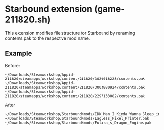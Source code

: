 # Starbound extension (game-211820.sh)
This extension modifies file structure for Starbound by renaming contents.pak to the respective mod name.

## Example

Before:
```
~/Downloads/Steamworkshop/Appid-211820/steamapps/workshop/content/211820/3020918228/contents.pak
~/Downloads/Steamworkshop/Appid-211820/steamapps/workshop/content/211820/3003880924/contents.pak
~/Downloads/Steamworkshop/Appid-211820/steamapps/workshop/content/211820/2297133082/contents.pak
```

After
```
~/Downloads/Steamworkshop/Starbound/mods/IDK_Man_I_Kinda_Wanna_Sleep_in_The_Van.pak
~/Downloads/Steamworkshop/Starbound/mods/Lagless_Pixel_Printer.pak
~/Downloads/Steamworkshop/Starbound/mods/Futara_s_Dragon_Engine.pak
```
